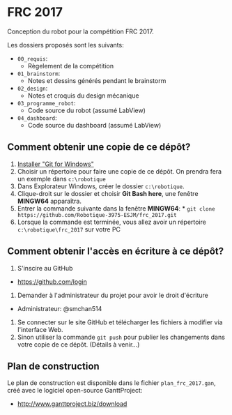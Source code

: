 # FRC 2017

Conception du robot pour la compétition FRC 2017.

Les dossiers proposés sont les suivants:

  * `00_requis`:
    * Règelement de la compétition
  * `01_brainstorm`:
    * Notes et dessins générés pendant le brainstorm
  * `02_design`:
    * Notes et croquis du design mécanique
  * `03_programme_robot`:
    * Code source du robot (assumé LabView)
  * `04_dashboard`:
    * Code source du dashboard (assumé LabView)

## Comment obtenir une copie de ce dépôt?

1. [Installer "Git for Windows"](https://github.com/Robotique-3975-ESJM/plan_local/wiki#Installer_Git_for_Windows)
1. Choisir un répertoire pour faire une copie de ce dépôt. On prendra fera un exemple dans `c:\robotique`
  1. Dans Explorateur Windows, créer le dossier `c:\robotique`.
  1. Clique-droit sur le dossier et choisir **Git Bash here**, une fenêtre **MINGW64** apparaîtra.
  1. Entrer la commande suivante dans la fenêtre **MINGW64**:
    * `git clone https://github.com/Robotique-3975-ESJM/frc_2017.git`
  1. Lorsque la commande est terminée, vous allez avoir un répertoire `c:\robotique\frc_2017` sur votre PC

## Comment obtenir l'accès en écriture à ce dépôt?

1. S'inscire au GitHub
  * https://github.com/login
1. Demander à l'administrateur du projet pour avoir le droit d'écriture
  * Administrateur: @smchan514
1. Se connecter sur le site GitHub et télécharger les fichiers à modifier via l'interface Web.
1. Sinon utiliser la commande `git push` pour publier les changements dans votre copie de ce dépôt. (Détails à venir...)

## Plan de construction

Le plan de construction est disponible dans le fichier `plan_frc_2017.gan`, créé avec le logiciel open-source GanttProject:
  * http://www.ganttproject.biz/download